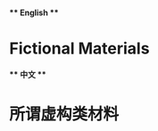 <!-- tabs:start -->

#### ** English **

# Fictional Materials

#### ** 中文 **

# 所谓虚构类材料

<!-- tabs:end -->
